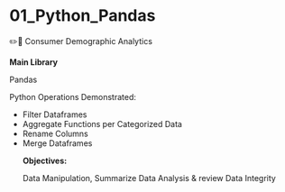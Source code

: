 # 01_Python_Pandas
✏️🐍 Consumer Demographic Analytics

<p><b> Main Library </b></p>
<p> Pandas </p>

<p> Python Operations Demonstrated: </p>
<ul>
  <li> Filter Dataframes </li>
  <li> Aggregate Functions per Categorized Data </li>
  <li> Rename Columns </li>
  <li> Merge Dataframes </li>

<p><b> Objectives:</b><p>
  <p> Data Manipulation, Summarize Data Analysis & review Data Integrity </p>

